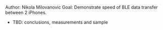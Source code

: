 Author: Nikola Milovanovic
Goal: Demonstrate speed of BLE data transfer between 2 iPhones.


- TBD: conclusions, measurements and sample
